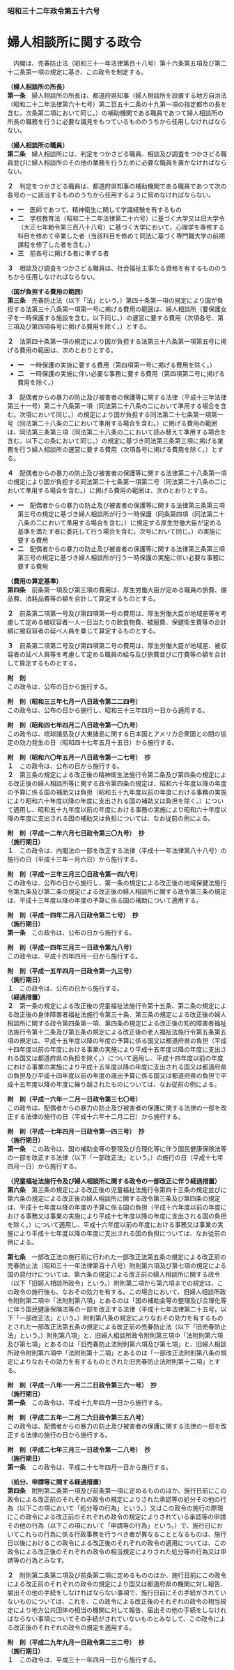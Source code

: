 ### 昭和三十二年政令第五十六号  
# 婦人相談所に関する政令  
　内閣は、売春防止法（昭和三十一年法律第百十八号）第十六条第五項及び第二十二条第一項の規定に基き、この政令を制定する。  
  
**（婦人相談所の所長）**  
**第一条**　婦人相談所の所長は、都道府県知事（婦人相談所を設置する地方自治法（昭和二十二年法律第六十七号）第二百五十二条の十九第一項の指定都市の長を含む。次条第二項において同じ。）の補助機関である職員であつて婦人相談所の所長の職務を行うに必要な識見をもつているもののうちから任用しなければならない。  
  
**（婦人相談所の職員）**  
**第二条**　婦人相談所には、判定をつかさどる職員、相談及び調査をつかさどる職員並びに婦人相談所のその他の業務を行うために必要な職員を置かなければならない。  
  
**２**　判定をつかさどる職員は、都道府県知事の補助機関である職員であつて次の各号の一に該当するもののうちから任用するように努めなければならない。  
* **一**　医師であつて、精神衛生に関して学識経験を有するもの  
* **二**　学校教育法（昭和二十二年法律第二十六号）に基づく大学又は旧大学令（大正七年勅令第三百八十八号）に基づく大学において、心理学を専修する科目を修めて卒業した者（当該科目を修めて同法に基づく専門職大学の前期課程を修了した者を含む。）  
* **三**　前各号に掲げる者に準ずる者  
  
**３**　相談及び調査をつかさどる職員は、社会福祉主事たる資格を有するもののうちから任用しなければならない。  
  
**（国が負担する費用の範囲）**  
**第三条**　売春防止法（以下「法」という。）第四十条第一項の規定により国が負担する法第三十八条第一項第一号に掲げる費用の範囲は、婦人相談所（要保護女子を一時保護する施設を含む。以下同じ。）の運営に要する費用（次項各号、第三項及び第四項各号に掲げる費用を除く。）とする。  
  
**２**　法第四十条第一項の規定により国が負担する法第三十八条第一項第五号に掲げる費用の範囲は、次のとおりとする。  
* **一**　一時保護の実施に要する費用（第四項第一号に掲げる費用を除く。）  
* **二**　一時保護の実施に伴い必要な事務に要する費用（第四項第二号に掲げる費用を除く。）  
  
**３**　配偶者からの暴力の防止及び被害者の保護等に関する法律（平成十三年法律第三十一号）第二十八条第一項（同法第二十八条の二において準用する場合を含む。次項において同じ。）の規定により国が負担する同法第二十七条第一項第一号（同法第二十八条の二において準用する場合を含む。）に掲げる費用の範囲は、同法第三条第三項（同法第二十八条の二において読み替えて準用する場合を含む。以下この条において同じ。）の規定に基づき同法第三条第三項に掲げる業務を行う婦人相談所の運営に要する費用（次項各号に掲げる費用を除く。）とする。  
  
**４**　配偶者からの暴力の防止及び被害者の保護等に関する法律第二十八条第一項の規定により国が負担する同法第二十七条第一項第二号（同法第二十八条の二において準用する場合を含む。）に掲げる費用の範囲は、次のとおりとする。  
* **一**　配偶者からの暴力の防止及び被害者の保護等に関する法律第三条第三項第三号の規定に基づき婦人相談所が行う一時保護（同条第四項（同法第二十八条の二において準用する場合を含む。）に規定する厚生労働大臣が定める基準を満たす者に委託して行う場合を含む。次号において同じ。）の実施に要する費用  
* **二**　配偶者からの暴力の防止及び被害者の保護等に関する法律第三条第三項第三号の規定に基づき婦人相談所が行う一時保護の実施に伴い必要な事務に要する費用  
  
**（費用の算定基準）**  
**第四条**　前条第一項及び第三項の費用は、厚生労働大臣が定める職員の旅費、備品費、消耗品費等の額を合計して算定するものとする。  
  
**２**　前条第二項第一号及び第四項第一号の費用は、厚生労働大臣が地域差等を考慮して定める被収容者一人一日当たりの飲食物費、被服費、保健衛生費等の合計額に被収容者の延べ人員を乗じて算定するものとする。  
  
**３**　前条第二項第二号及び第四項第二号の費用は、厚生労働大臣が地域差、被収容者の延べ人員等を考慮して定める職員の給与及び旅費並びに庁費等の額を合計して算定するものとする。  
  
**附　則**  
この政令は、公布の日から施行する。  
  
**附　則（昭和三三年七月一八日政令第二二四号）**  
この政令は、公布の日から施行し、昭和三十三年四月一日から適用する。  
  
**附　則（昭和四七年四月二八日政令第一〇九号）**  
この政令は、琉球諸島及び大東諸島に関する日本国とアメリカ合衆国との間の協定の効力発生の日（昭和四十七年五月十五日）から施行する。  
  
**附　則（昭和六〇年五月一八日政令第一二七号）　抄**  
**１**　この政令は、公布の日から施行する。  
**２**　第三条の規定による改正後の精神衛生法施行令第二条及び第四条の規定による改正後の婦人相談所等に関する政令第四条の規定は、昭和六十年度以降の年度の予算に係る国の補助又は負担（昭和五十九年度以前の年度における事務の実施により昭和六十年度以降の年度に支出される国の補助又は負担を除く。）について適用し、昭和五十九年度以前の年度における事務の実施により昭和六十年度以降の年度に支出される国の補助又は負担については、なお従前の例による。  
  
**附　則（平成一二年六月七日政令第三〇九号）　抄**  
**（施行期日）**  
**１**　この政令は、内閣法の一部を改正する法律（平成十一年法律第八十八号）の施行の日（平成十三年一月六日）から施行する。  
  
**附　則（平成一三年三月三〇日政令第一四六号）**  
この政令は、公布の日から施行し、第一条の規定による改正後の地域保健法施行令第九条及び第二条の規定による改正後の婦人相談所に関する政令第三条の規定は、平成十三年度以降の年度の予算に係る国の補助について適用する。  
  
**附　則（平成一四年二月八日政令第二七号）　抄**  
**（施行期日）**  
**第一条**　この政令は、公布の日から施行する。  
  
**附　則（平成一四年三月三一日政令第九八号）**  
この政令は、平成十四年四月一日から施行する。  
  
**附　則（平成一五年四月一日政令第一九三号）**  
**（施行期日）**  
**１**　この政令は、公布の日から施行する。  
**（経過措置）**  
**２**　第一条の規定による改正後の児童福祉法施行令第十五条、第二条の規定による改正後の身体障害者福祉法施行令第三十条、第三条の規定による改正後の婦人相談所に関する政令第四条第一項、第四条の規定による改正後の知的障害者福祉法施行令第十二条及び第五条の規定による改正後の老人福祉法施行令第五条第五項の規定は、平成十五年度以降の年度の予算に係る国又は都道府県の負担（平成十四年度以前の年度における事業の実施により平成十五年度以降の年度に支出される国又は都道府県の負担を除く。）について適用し、平成十四年度以前の年度における事業の実施により平成十五年度以降の年度に支出される国又は都道府県の負担及び平成十四年度以前の年度の歳出予算に係る国又は都道府県の負担で平成十五年度以降の年度に繰り越されたものについては、なお従前の例による。  
  
**附　則（平成一六年一二月一日政令第三七〇号）**  
この政令は、配偶者からの暴力の防止及び被害者の保護に関する法律の一部を改正する法律の施行の日（平成十六年十二月二日）から施行する。  
  
**附　則（平成一七年四月一日政令第一四三号）　抄**  
**（施行期日）**  
**第一条**　この政令は、国の補助金等の整理及び合理化等に伴う国民健康保険法等の一部を改正する法律（以下「一部改正法」という。）の施行の日（平成十七年四月一日）から施行する。  
  
**（児童福祉法施行令及び婦人相談所に関する政令の一部改正に伴う経過措置）**  
**第六条**　第三条の規定による改正後の児童福祉法施行令第四十三条の規定並びに第六条の規定による改正後の婦人相談所に関する政令第三条及び第四条の規定は、平成十七年度以降の年度の予算に係る国の負担（平成十六年度以前の年度における事務又は事業の実施により平成十七年度以降の年度に支出される国の負担を除く。）について適用し、平成十六年度以前の年度における事務又は事業の実施により平成十七年度以降の年度に支出される国の負担については、なお従前の例による。  
  
**第七条**　一部改正法の施行前に行われた一部改正法第五条の規定による改正前の売春防止法（昭和三十一年法律第百十八号）附則第六項及び第七項の規定による国の貸付けについては、第六条の規定による改正前の婦人相談所に関する政令（以下「旧婦人相談所政令」という。）附則第二項から第六項までの規定は、この政令の施行後も、なおその効力を有する。この場合において、旧婦人相談所政令附則第二項中「法附則第八項」とあるのは「国の補助金等の整理及び合理化等に伴う国民健康保険法等の一部を改正する法律（平成十七年法律第二十五号。以下「一部改正法」という。）附則第八条の規定によりなおその効力を有するものとされた一部改正法第五条の規定による改正前の売春防止法（以下「旧売春防止法」という。）附則第八項」と、旧婦人相談所政令附則第三項中「法附則第六項及び第七項」とあるのは「旧売春防止法附則第六項及び第七項」と、旧婦人相談所政令附則第六項中「法附則第十二項」とあるのは「一部改正法附則第八条の規定によりなおその効力を有するものとされた旧売春防止法附則第十二項」とする。  
  
**附　則（平成一八年一一月二二日政令第三六一号）　抄**  
**（施行期日）**  
**第一条**　この政令は、平成十九年四月一日から施行する。  
  
**附　則（平成二五年一二月二六日政令第三五八号）**  
この政令は、配偶者からの暴力の防止及び被害者の保護に関する法律の一部を改正する法律の施行の日から施行する。  
  
**附　則（平成二七年三月三一日政令第一二八号）　抄**  
**（施行期日）**  
**第一条**　この政令は、平成二十七年四月一日から施行する。  
  
**（処分、申請等に関する経過措置）**  
**第四条**　附則第二条第一項及び前条第一項に定めるもののほか、施行日前にこの政令による改正前のそれぞれの政令の規定によりされた承認等の処分その他の行為（以下この項において「処分等の行為」という。）又はこの政令の施行の際現にこの政令による改正前のそれぞれの政令の規定によりされている承認等の申請その他の行為（以下この項において「申請等の行為」という。）で、施行日においてこれらの行為に係る行政事務を行うべき者が異なることとなるものは、施行日以後におけるこの政令による改正後のそれぞれの政令の適用については、この政令による改正後のそれぞれの政令の相当規定によりされた処分等の行為又は申請等の行為とみなす。  
  
**２**　附則第二条第二項及び前条第二項に定めるもののほか、施行日前にこの政令による改正前のそれぞれの政令の規定により国又は都道府県の機関に対し報告、届出その他の手続をしなければならない事項で、施行日前にその手続がされていないものについては、これを、この政令による改正後のそれぞれの政令の相当規定により地方公共団体の相当の機関に対して報告、届出その他の手続をしなければならない事項についてその手続がされていないものとみなして、この政令による改正後のそれぞれの政令の規定を適用する。  
  
**附　則（平成二九年九月一日政令第二三二号）　抄**  
**（施行期日）**  
**１**　この政令は、平成三十一年四月一日から施行する。  
  
